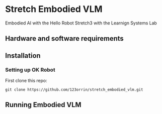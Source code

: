 # Stretch Embodied VLM
Embodied AI with the Hello Robot Stretch3 with the Learnign Systems Lab

## Hardware and software requirements


## Installation


### Setting up OK Robot

First clone this repo:
```
git clone https://github.com/123orrin/stretch_embodied_vlm.git
```

## Running Embodied VLM

